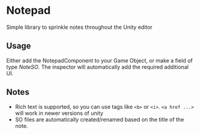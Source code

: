 # Notepad
Simple library to sprinkle notes throughout the Unity editor

## Usage
Either add the NotepadComponent to your Game Object, or make a field of type _NoteSO_. The inspector will automatically add the required additional UI.

## Notes
- Rich text is supported, so you can use tags like `<b>` or `<i>`. `<a href ...>` will work in newer versions of unity
- SO files are automatically created/renamed based on the title of the note.